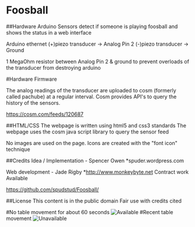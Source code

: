 Foosball
========


##Hardware
Arduino Sensors detect if someone is playing foosball and shows the status in a web interface

Arduino ethernet
(+)piezo transducer -> Analog Pin 2
(-)piezo transducer -> Ground

1 MegaOhm resistor between Analog Pin 2 & ground to prevent overloads of the transducer from destroying arduino

#Hardware Firmware

The analog readings of the transducer are uploaded to cosm (formerly called pachube) at a regular interval. 
Cosm provides API's to query the history of the sensors. 

https://cosm.com/feeds/120687

##HTML/CSS
The webpage is written using html5 and css3 standards
The webpage uses the cosm java script library to query the sensor feed

No images are used on the page. 
Icons are created with the "font icon" technique

##Credits
Idea / Implementation - Spencer Owen
*spuder.wordpress.com

Web development - Jade Rigby
*http://www.monkeybyte.net
Contract work Available 

https://github.com/spudstud/Foosball/

##License
This content is in the public domain
Fair use with credits cited

#No table movement for about 60 seconds
![Available](https://raw.github.com/spudstud/Foosball/master/img/available.png)
#Recent table movement
![Unavailable](https://raw.github.com/spudstud/Foosball/master/img/unavailable.png)
